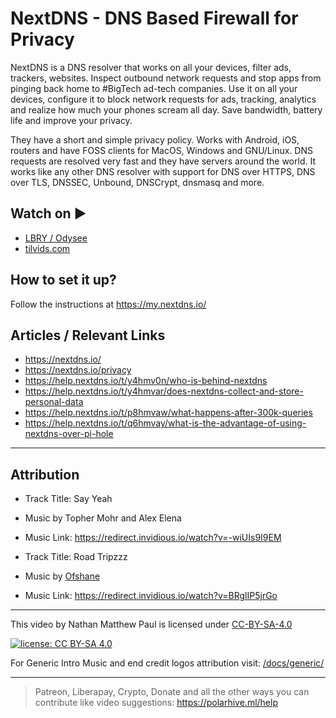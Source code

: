 # NextDNS - DNS Based Firewall for Privacy

NextDNS is a DNS resolver that works on all your devices, filter ads, trackers, websites. Inspect outbound network requests and stop apps from pinging back home to #BigTech ad-tech companies. Use it on all your devices, configure it to block network requests for ads, tracking, analytics and realize how much your phones scream all day. Save bandwidth, battery life and improve your privacy.

They have a short and simple privacy policy. Works with Android, iOS, routers and have FOSS clients for MacOS, Windows and GNU/Linux. DNS requests are resolved very fast and they have servers around the world. It works like any other DNS resolver with support for DNS over HTTPS, DNS over TLS, DNSSEC, Unbound, DNSCrypt, dnsmasq and more.

## Watch on ▶️

- [LBRY / Odysee](https://odysee.com/@polarhive:e/nextdns-dns-firewall-for-privacy:7/)
- [tilvids.com](https://tilvids.com/videos/watch/1825584e-6b03-4484-8717-279aa13c287f/)

## How to set it up?

Follow the instructions at <https://my.nextdns.io/>

## Articles / Relevant Links

- <https://nextdns.io/>
- <https://nextdns.io/privacy>
- <https://help.nextdns.io/t/y4hmv0n/who-is-behind-nextdns>
- <https://help.nextdns.io/t/y4hmvar/does-nextdns-collect-and-store-personal-data>
- <https://help.nextdns.io/t/p8hmvaw/what-happens-after-300k-queries>
- <https://help.nextdns.io/t/q6hmvay/what-is-the-advantage-of-using-nextdns-over-pi-hole>

---

## Attribution

- Track Title: Say Yeah
- Music by Topher Mohr and Alex Elena
- Music Link: <https://redirect.invidious.io/watch?v=-wiUIs9I9EM>

- Track Title: Road Tripzzz
- Music by [Ofshane](https://redirect.invidious.io/channel/UC34Wh4ysdP50H-ThbZFFfsA)
- Music Link: <https://redirect.invidious.io/watch?v=BRglIP5jrGo>

---
This video by Nathan Matthew Paul is licensed under [CC-BY-SA-4.0](https://creativecommons.org/licenses/by-sa/4.0/)

[![license: CC BY-SA 4.0](https://polarhive.ml/assets/badges/cc-by-sa-4.svg)](https://creativecommons.org/licenses/by-sa/4.0/)

For Generic Intro Music and end credit logos attribution visit: [/docs/generic/](https://codeberg.org/polarhive/videos/src/branch/main/docs/generic)

---
> Patreon, Liberapay, Crypto, Donate and all the other ways you can contribute like video suggestions: <https://polarhive.ml/help>
